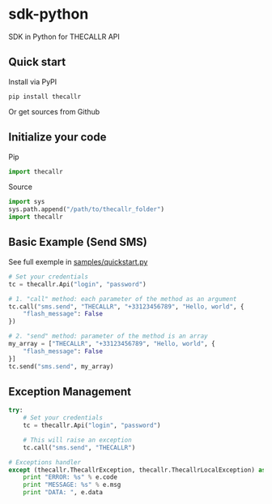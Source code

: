 sdk-python
==========

SDK in Python for THECALLR API

## Quick start
Install via PyPI

    pip install thecallr

Or get sources from Github

## Initialize your code

Pip

```python
import thecallr
```

Source

```python
import sys
sys.path.append("/path/to/thecallr_folder")
import thecallr
```

## Basic Example (Send SMS)
See full exemple in [samples/quickstart.py](samples/quickstart.py)

```python
# Set your credentials
tc = thecallr.Api("login", "password")

# 1. "call" method: each parameter of the method as an argument
tc.call("sms.send", "THECALLR", "+33123456789", "Hello, world", {
	"flash_message": False
})

# 2. "send" method: parameter of the method is an array
my_array = ["THECALLR", "+33123456789", "Hello, world", {
	"flash_message": False
}]
tc.send("sms.send", my_array)
```

## Exception Management

```python
try:
	# Set your credentials
	tc = thecallr.Api("login", "password")

	# This will raise an exception
	tc.call("sms.send", "THECALLR")

# Exceptions handler
except (thecallr.ThecallrException, thecallr.ThecallrLocalException) as e:
	print "ERROR: %s" % e.code
	print "MESSAGE: %s" % e.msg
	print "DATA: ", e.data
```
